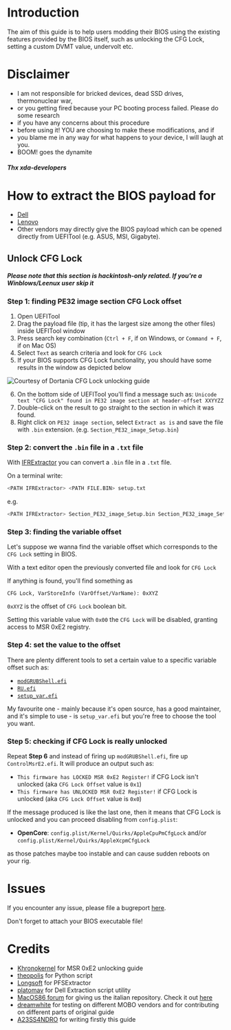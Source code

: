 # Introduction

The aim of this guide is to help users modding their BIOS using the existing features provided by the BIOS itself, such as unlocking the CFG Lock, setting a custom DVMT value, undervolt etc.

# Disclaimer

* I am not responsible for bricked devices, dead SSD drives, thermonuclear war, 
* or you getting fired because your PC booting process failed. Please do some research 
* if you have any concerns about this procedure
* before using it! YOU are choosing to make these modifications, and if
* you blame me in any way for what happens to your device, I will laugh at you.
* BOOM! goes the dynamite

##### Thx xda-developers 
# How to extract the BIOS payload for

- [Dell](/Dell/README.md)
- [Lenovo](/Lenovo/README.md)
- Other vendors may directly give the BIOS payload which can be opened directly from UEFITool (e.g. ASUS, MSI, Gigabyte).

## Unlock CFG Lock

##### Please note that this section is hackintosh-only related. If you're a Winblows/Leenux user skip it

### Step 1: finding PE32 image section CFG Lock offset

1. Open UEFITool
2. Drag the payload file (tip, it has the largest size among the other files) inside UEFITool window 
3. Press search key combination (`Ctrl + F`, if on Windows, or `Command + F`, if on Mac OS)
4. Select `Text` as search criteria and look for `CFG Lock`
5. If your BIOS supports CFG Lock functionality, you should have some results in the window as depicted below

![Courtesy of Dortania CFG Lock unlocking guide](https://dortania.github.io/OpenCore-Post-Install/assets/img/uefi-tool.5f61054a.png)

6. On the bottom side of UEFITool you'll find a message such as: `Unicode text "CFG Lock" found in PE32 image section at header-offset XXYYZZ`
7. Double-click on the result to go straight to the section in which it was found.
8. Right click on `PE32 image section`, select `Extract as is` and save the file with `.bin` extension. (e.g. `Section_PE32_image_Setup.bin`)

### Step 2: convert the `.bin` file in a `.txt` file

With [IFRExtractor](https://github.com/LongSoft/IFRExtractor-RS/releases/latest) you can convert a `.bin` file in a `.txt` file. 

On a terminal write: 

```bash
<PATH IFRExtractor> <PATH FILE.BIN> setup.txt
```

e.g. 

```bash
<PATH IFRExtractor> Section_PE32_image_Setup.bin Section_PE32_image_Setup.txt
```

### Step 3: finding the variable offset

Let's suppose we wanna find the variable offset which corresponds to the `CFG Lock` setting in BIOS.

With a text editor open the previously converted file and look for `CFG Lock`

If anything is found, you'll find something as

`CFG Lock, VarStoreInfo (VarOffset/VarName): 0xXYZ`

`0xXYZ` is the offset of  `CFG Lock` boolean bit.

Setting this variable value with `0x00` the `CFG Lock` will be disabled, granting access to MSR 0xE2 registry.

### Step 4: set the value to the offset

There are plenty different tools to set a certain value to a specific variable offset such as:

- [`modGRUBShell.efi`](/modGRUBShell.efi.md)
- [`RU.efi`](/ru.efi.md)
- [`setup_var.efi`](/setup_var.efi.md)

My favourite one - mainly because it's open source, has a good maintainer, and it's simple to use - is `setup_var.efi` but you're free to choose the tool you want. 
### Step 5: checking if CFG Lock is really unlocked

Repeat **Step 6** and instead of firing up `modGRUBShell.efi`, fire up `ControlMsrE2.efi`. It will produce an output such as:

- `This firmware has LOCKED MSR 0xE2 Register!` if CFG Lock isn't unlocked (aka `CFG Lock Offset` value is `0x1`)
- `This firmware has UNLOCKED MSR 0xE2 Register!` if CFG Lock is unlocked (aka `CFG Lock Offset` value is `0x0`)

If the message produced is like the last one, then it means that CFG Lock is unlocked and you can proceed disabling from `config.plist`:

- **OpenCore**: `config.plist/Kernel/Quirks/AppleCpuPmCfgLock` and/or `config.plist/Kernel/Quirks/AppleXcpmCfgLock`

as those patches maybe too instable and can cause sudden reboots on your rig.

# Issues

If you encounter any issue, please file a bugreport [here](https://github.com/dreamwhite/bugtracker/issues/new?assignees=dreamwhite&labels=bug&template=generic.md&title=).

Don't forget to attach your BIOS executable file!

# Credits

- [Khronokernel](https://khronokernel-2.gitbook.io/opencore-vanilla-desktop-guide/extras/msr-lock) for MSR 0xE2 unlocking guide
- [theopolis](https://github.com/theopolis) for Python script
- [Longsoft](https://github.com/Longsoft) for PFSExtractor
- [platomav](https://github.com/platomav/BIOSUtilities) for Dell Extraction script utility
- [MacOS86 forum](https://macos86.it) for giving us the italian repository. Check it out [here](https://macos86.github.io/Estrazione-BIOS-da-exe/)
- [dreamwhite](https://github.com/dreamwhite) for testing on different MOBO vendors and for contributing on different parts of original guide
- [A23SS4NDRO](https://www.macos86.it/profile/996-a23ss4ndro/) for writing firstly this guide



